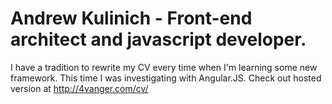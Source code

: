 Andrew Kulinich - Front-end architect and javascript developer.
==========

I have a tradition to rewrite my CV every time when I'm learning some new framework. This time I was investigating with Angular.JS.
 Check out hosted version at http://4vanger.com/cv/
